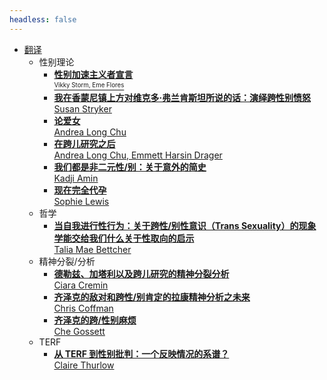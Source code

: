```yaml
---
headless: false
---
```


- [翻译](/docs/translated)
  - 性别理论
    - [**性别加速主义者宣言** <br/><sup><sub>Vikky Storm, Eme Flores</sub></sup>](/docs/translated/gender-accelerationist-manifesto)
    - [**我在香蒙尼镇上方对维克多·弗兰肯斯坦所说的话：演绎跨性别愤怒** <br/>Susan Stryker](/docs/translated/my-words-to-victor-frankenstein)
    - [**论爱女** <br/>Andrea Long Chu](/docs/translated/on-liking-women)
    - [**在跨儿研究之后** <br/>Andrea Long Chu, Emmett Harsin Drager](/docs/translated/after_trans_studies)
    - [**我们都是非二元性/别：关于意外的简史** <br/>Kadji Amin](/docs/translated/we_are_all_nonbinary)
    - [**现在完全代孕** <br/>Sophie Lewis](/docs/translated/full_surrogacy_now)
  - 哲学
    - [**当自我进行性行为：关于跨性/别性意识（Trans Sexuality）的现象学能交给我们什么关于性取向的启示** <br/>Talia Mae Bettcher](/docs/translated/philosophy/trans_orientation)
  - 精神分裂/分析
    - [**德勒兹、加塔利以及跨儿研究的精神分裂分析** <br/>Ciara Cremin](/docs/translated/deleuze-guattari-and-the-schizoanalysis-of-trans-studies)
    - [**齐泽克的敌对和跨性/别肯定的拉康精神分析之未来** <br/>Chris Coffman](/docs/translated/zizeks_antagonism)
    - [**齐泽克的跨/性别麻烦** <br/>Che Gossett](/docs/translated/zizek_transtrouble)
  - TERF
    - [**从 TERF 到性别批判：一个反映情况的系谱？** <br/>Claire Thurlow](/docs/translated/from-terf-to-gender-critical-a-telling-genealogy)
<!--[口述史](/docs/oral_history/)--> 
